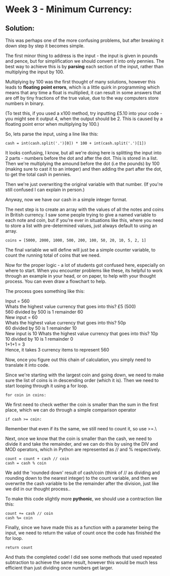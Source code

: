 # Week 3 - Minimum Currency:
## Solution:

This was perhaps one of the more confusing problems, but after breaking it down step by step it becomes simple.

The first minor thing to address is the input - the input is given in pounds and pence, but for simplification we should convert it into only pennies. The best way to achieve this is by **parsing** each section of the input, rather than multiplying the input by 100.

Multiplying by 100 was the first thought of many solutions, however this leads to **floating point errors**, which is a little quirk in programming which means that any time a float is multiplied, it can result in some answers that are off by tiny fractions of the true value, due to the way computers store numbers in binary.

(To test this, if you used a x100 method, try inputting £5.10 into your code - you might see it output 4, when the output should be 2. This is caused by a floating point error when multiplying by 100.)

So, lets parse the input, using a line like this:
```
cash = int(cash.split('.')[0]) * 100 + int(cash.split('.')[1])
```
It looks confusing, I know, but all we're doing here is splitting the input into 2 parts - numbers before the dot and after the dot. This is stored in a list. Then we're multiplying the amound before the dot (i.e the pounds) by 100 (making sure to cast it to an integer) and then adding the part after the dot, to get the total cash in pennies. 

Then we're just overwriting the original variable with that number. (If you're still confused I can explain in person.)

Anyway, now we have our cash in a simple integer format.

The next step is to create an array with the values of all the notes and coins in British currency. I saw some people trying to give a named variable to each note and coin, but if you're ever in situations like this, where you need to store a list with pre-determined values, just always default to using an array.
```
coins = [5000, 2000, 1000, 500, 200, 100, 50, 20, 10, 5, 2, 1]
```

The final variable we will define will just be a simple counter variable, to count the running total of coins that we need.

Now for the proper logic - a lot of students got confused here, especially on where to start. When you encounter problems like these, its helpful to work through an example in your head, or on paper, to help with your thought process. You can even draw a flowchart to help.

The process goes something like this:

Input = 560\
Whats the highest value currency that goes into this? £5 (500)\
560 divided by 500 is 1 remainder 60\
New input = 60\
Whats the highest value currency that goes into this? 50p\
60 divided by 50 is 1 remainder 10\
New input is 10
Whats the highest value currency that goes into this? 10p\
10 divided by 10 is 1 remainder 0\
1+1+1 = 3\
Hence, it takes 3 currency items to represent 560

Now, once you figure out this chain of calculation, you simply need to translate it into code.

Since we're starting with the largest coin and going down, we need to make sure the list of coins is in descending order (which it is). Then we need to start looping through it using a for loop.
```
for coin in coins:
```
We first need to check wether the coin is smaller than the sum in the first place, which we can do through a simple comparison operator
```
if cash >= coin:
```
Remember that even if its the same, we still need to count it, so use >=.\

Next, once we know that the coin is smaller than the cash, we need to divide it and take the remainder, and we can do this by using the DIV and MOD operators, which in Python are represented as // and % respectively.
```
count = count + cash // coin
cash = cash % coin
```
We add the 'rounded down' result of cash/coin (think of // as dividing and rounding down to the nearest integer) to the count variable, and then we overwrite the cash variable to be the remainder after the division, just like we did in our thought process..

To make this code slightly more **pythonic**, we should use a contraction like this:
```
count += cash // coin
cash %= coin
```

Finally, since we have made this as a function with a parameter being the input, we need to return the value of count once the code has finished the for loop. 
```
return count
```
And thats the completed code! I did see some methods that used repeated subtraction to achieve the same result, however this would be much less efficient than just dividing once numbers get larger.